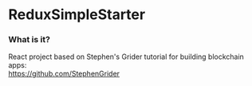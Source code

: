 # ReduxSimpleStarter
### What is it?

React project based on Stephen's Grider tutorial for building blockchain apps: </br>
https://github.com/StephenGrider
